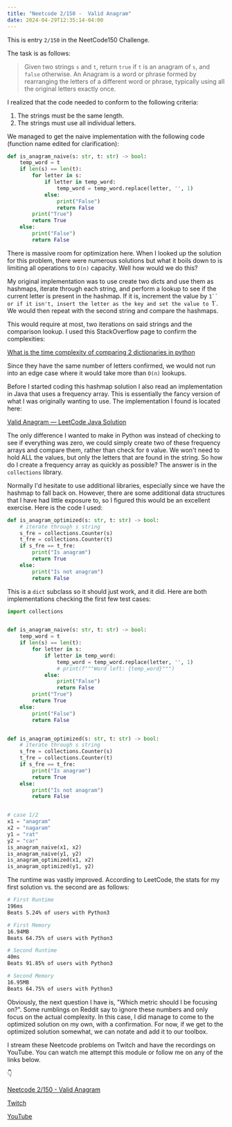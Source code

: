 ```yaml
---
title: "Neetcode 2/150 -  Valid Anagram"
date: 2024-04-29T12:35:14-04:00
---
```


This is entry `2/150` in the NeetCode150 Challenge.

The task is as follows:

> Given two strings `s` and `t`, return `true` if `t` is an anagram of `s`, and `false` otherwise. An Anagram is a word or phrase formed by rearranging the letters of a different word or phrase, typically using all the original letters exactly once.

I realized that the code needed to conform to the following criteria:

1. The strings must be the same length.
2. The strings must use all individual letters.

We managed to get the naive implementation with the following code (function name edited for clarification):

```python
def is_anagram_naive(s: str, t: str) -> bool:
    temp_word = t
    if len(s) == len(t):
        for letter in s:
            if letter in temp_word:
                temp_word = temp_word.replace(letter, '', 1)
            else:
                print("False")
                return False
        print("True")
        return True
    else:
        print("False")
        return False
```

There is massive room for optimization here. When I looked up the solution for this problem, there were numerous solutions but what it boils down to is limiting all operations to `O(n)` capacity. Well how would we do this?

My original implementation was to use create two dicts and use them as hashmaps, iterate through each string, and perform a lookup to see if the current letter is present in the hashmap. If it is, increment the value by `1`` or if it isn't, insert the letter as the key and set the value to `1`. We would then repeat with the second string and compare the hashmaps.

This would require at most, two iterations on said strings and the comparison lookup. I used this StackOverflow page to confirm the complexities:

[What is the time complexity of comparing 2 dictionaries in python](https://stackoverflow.com/questions/57346276/what-is-the-time-complexity-of-comparing-2-dictionaries-in-python)

Since they have the same number of letters confirmed, we would not run into an edge case where it would take more than `O(n)` lookups.

Before I started coding this hashmap solution I also read an implementation in Java that uses a frequency array. This is essentially the fancy version of what I was originally wanting to use. The implementation I found is located here:

[Valid Anagram — LeetCode Java Solution](https://medium.com/techsoftware/valid-anagram-leetcode-java-solution-e497872e5970)

The only difference I wanted to make in Python was instead of checking to see if everything was zero, we could simply create two of these frequency arrays and compare them, rather than check for `0` value. We won't need to hold ALL the values, but only the letters that are found in the string. So how do I create a frequency array as quickly as possible? The answer is in the `collections` library.

Normally I'd hesitate to use additional libraries, especially since we have the hashmap to fall back on. However, there are some additional data structures that I have had little exposure to, so I figured this would be an excellent exercise. Here is the code I used:

```python
def is_anagram_optimized(s: str, t: str) -> bool:
    # iterate through s string
    s_fre = collections.Counter(s)
    t_fre = collections.Counter(t)
    if s_fre == t_fre:
        print("Is anagram")
        return True
    else:
        print("Is not anagram")
        return False
```

This is a `dict` subclass so it should just work, and it did. Here are both implementations checking the first few test cases:

```python
import collections


def is_anagram_naive(s: str, t: str) -> bool:
    temp_word = t
    if len(s) == len(t):
        for letter in s:
            if letter in temp_word:
                temp_word = temp_word.replace(letter, '', 1)
                # print(f"""Word left: {temp_word}""")
            else:
                print("False")
                return False
        print("True")
        return True
    else:
        print("False")
        return False


def is_anagram_optimized(s: str, t: str) -> bool:
    # iterate through s string
    s_fre = collections.Counter(s)
    t_fre = collections.Counter(t)
    if s_fre == t_fre:
        print("Is anagram")
        return True
    else:
        print("Is not anagram")
        return False


# case 1/2
x1 = "anagram"
x2 = "nagaram"
y1 = "rat"
y2 = "car"
is_anagram_naive(x1, x2)
is_anagram_naive(y1, y2)
is_anagram_optimized(x1, x2)
is_anagram_optimized(y1, y2)
```

The runtime was vastly improved. According to LeetCode, the stats for my first solution vs. the second are as follows:

```bash
# First Runtime
196ms
Beats 5.24% of users with Python3

# First Memory
16.94MB
Beats 64.75% of users with Python3

# Second Runtime
40ms
Beats 91.85% of users with Python3

# Second Memory
16.95MB
Beats 64.75% of users with Python3
```

Obviously, the next question I have is, "Which metric should I be focusing on?". Some rumblings on Reddit say to ignore these numbers and only focus on the actual complexity. In this case, I did manage to come to the optimized solution on my own, with a confirmation. For now, if we get to the optimized solution somewhat, we can notate and add it to our toolbox.

I stream these Neetcode problems on Twitch and have the recordings on YouTube. You can watch me attempt this module or follow me on any of the links below.

👇

[Neetcode 2/150 - Valid Anagram](https://youtu.be/rJ2NsNSexl0?si=AisiqXmq_Om49dQF)

[Twitch](https://twitch.tv/Mexpat911)

[YouTube](https://www.youtube.com/@mexpat911)
